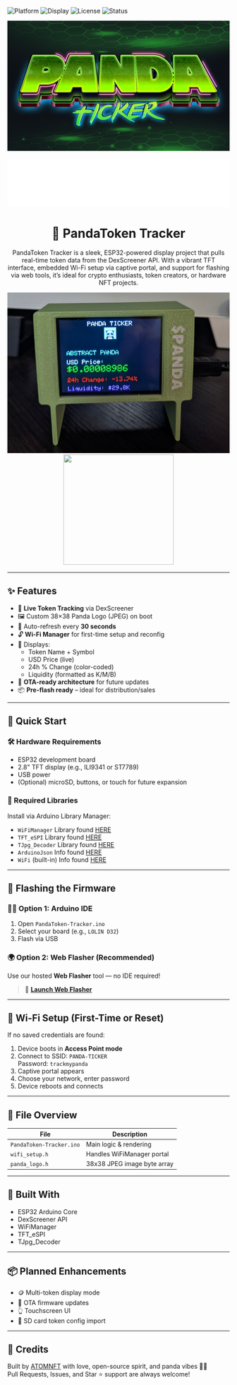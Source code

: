 ![Platform](https://img.shields.io/badge/platform-ESP32-blue)
![Display](https://img.shields.io/badge/display-TFT%202.8%22-orange)
![License](https://img.shields.io/github/license/ATOMNFT/Abstract-Panda-Ticker)
![Status](https://img.shields.io/badge/status-active-brightgreen)

![Header](Images/mainheader.png)
<br>

<div align="center" style="max-width: 100%; overflow: visible;">
  <img 
    src="https://github.com/ATOMNFT/CM-Box/blob/main/Images/Repolike.svg" 
    style="width: 100%; height: 110px; max-width: 800px;" 
    alt="Responsive SVG">
	
# 🐼 PandaToken Tracker
PandaToken Tracker is a sleek, ESP32-powered display project that pulls real-time token data from the DexScreener API. With a vibrant TFT interface, embedded Wi-Fi setup via captive portal, and support for flashing via web tools, it’s ideal for crypto enthusiasts, token creators, or hardware NFT projects.


![Front](Images/0.jpg)
<br>
<img src="Images/Sample.gif" width="250" height="250"/>
</div>

---

## ✨ Features

- 📡 **Live Token Tracking** via DexScreener
- 🖼️ Custom 38×38 Panda Logo (JPEG) on boot
- 🔁 Auto-refresh every **30 seconds**
- 🔓 **Wi-Fi Manager** for first-time setup and reconfig
- 💸 Displays:
  - Token Name + Symbol
  - USD Price (live)
  - 24h % Change (color-coded)
  - Liquidity (formatted as K/M/B)
- 🔌 **OTA-ready architecture** for future updates
- 📦 **Pre-flash ready** – ideal for distribution/sales

---

## 🚀 Quick Start

### 🛠️ Hardware Requirements
- ESP32 development board
- 2.8" TFT display (e.g., ILI9341 or ST7789)
- USB power
- (Optional) microSD, buttons, or touch for future expansion

### 🧩 Required Libraries
Install via Arduino Library Manager:

- `WiFiManager` Library found [HERE](https://github.com/tzapu/WiFiManager)
- `TFT_eSPI` Library found [HERE](https://github.com/Bodmer/TFT_eSPI)
- `TJpg_Decoder` Library found [HERE](https://github.com/Bodmer/TJpg_Decoder)
- `ArduinoJson` Info found [HERE](https://arduinojson.org/?utm_source=meta&utm_medium=library.properties)
- `WiFi` (built-in) Info found [HERE](https://docs.arduino.cc/libraries/wifi/) 

---

## 🧪 Flashing the Firmware

### 👨‍💻 Option 1: Arduino IDE
1. Open `PandaToken-Tracker.ino`
2. Select your board (e.g., `LOLIN D32`)
3. Flash via USB

### 🌍 Option 2: Web Flasher (Recommended)
Use our hosted **Web Flasher** tool — no IDE required!

> 🔗 **[Launch Web Flasher](https://#.com)**  


---

## 📶 Wi-Fi Setup (First-Time or Reset)

If no saved credentials are found:

1. Device boots in **Access Point mode**
2. Connect to SSID: `PANDA-TICKER`  
   Password: `trackmypanda`
3. Captive portal appears
4. Choose your network, enter password
5. Device reboots and connects

---

## 📁 File Overview

| File | Description |
|------|-------------|
| `PandaToken-Tracker.ino` | Main logic & rendering |
| `wifi_setup.h` | Handles WiFiManager portal |
| `panda_logo.h` | 38x38 JPEG image byte array |

---

## 🧱 Built With

- ESP32 Arduino Core
- DexScreener API
- WiFiManager
- TFT_eSPI
- TJpg_Decoder

---

## 📦 Planned Enhancements

- 🪙 Multi-token display mode
- 📲 OTA firmware updates
- 👆 Touchscreen UI
- 💾 SD card token config import

---

## 🤝 Credits

Built by [ATOMNFT](https://github.com/ATOMNFT) with love, open-source spirit, and panda vibes 🐼✨  
Pull Requests, Issues, and Star ⭐ support are always welcome!
